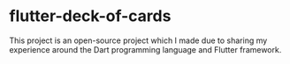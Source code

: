 # flutter-deck-of-cards
This project is an open-source project which I made due to sharing my experience around the Dart programming language and Flutter framework.
